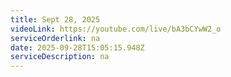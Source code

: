 ```yaml
---
title: Sept 28, 2025
videoLink: https://youtube.com/live/bA3bCYwW2_o
serviceOrderlink: na
date: 2025-09-28T15:05:15.948Z
serviceDescription: n﻿a
---
```

